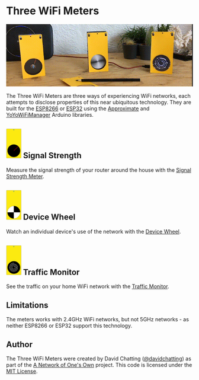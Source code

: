 # Three WiFi Meters

<img src="images/hero-sm.gif" width=720px/>

The Three WiFi Meters are three ways of experiencing WiFi networks, each attempts to disclose properties of this near ubiquitous technology. They are built for the [ESP8266](https://en.wikipedia.org/wiki/ESP8266) or [ESP32](https://en.wikipedia.org/wiki/ESP32) using the [Approximate](https://github.com/davidchatting/Approximate) and [YoYoWiFiManager](https://github.com/interactionresearchstudio/YoYoWiFiManager) Arduino libraries.

## <img src="SignalStrength/SignalStrength-icon.svg" height=80px> Signal Strength
Measure the signal strength of your router around the house with the [Signal Strength Meter](SignalStrength).

## <img src="DeviceWheel/DeviceWheel-icon.svg" height=80px> Device Wheel
Watch an individual device's use of the network with the [Device Wheel](DeviceWheel).

## <img src="TrafficMonitor/TrafficMonitor-icon.svg" height=80px> Traffic Monitor
See the traffic on your home WiFi network with the [Traffic Monitor](TrafficMonitor).

## Limitations
The meters works with 2.4GHz WiFi networks, but not 5GHz networks - as neither ESP8266 or ESP32 support this technology.

## Author
The Three WiFi Meters were created by David Chatting ([@davidchatting](https://twitter.com/davidchatting)) as part of the [A Network of One's Own](http://davidchatting.com/nooo/) project. This code is licensed under the [MIT License](LICENSE.txt).